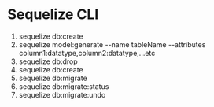 # Sequelize CLI
1. sequelize db:create
2. sequelize model:generate --name tableName --attributes column1:datatype,column2:datatype,...etc
3. sequelize db:drop
4. sequelize db:create
5. sequelize db:migrate
6. sequelize db:migrate:status
7. sequelize db:migrate:undo